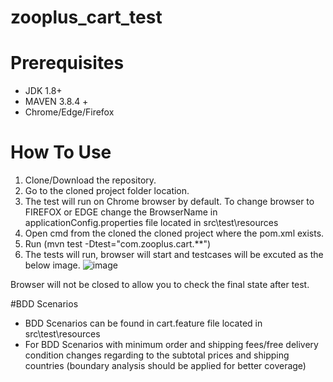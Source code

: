 # zooplus_cart_test
# Prerequisites
- JDK 1.8+
- MAVEN 3.8.4 +
- Chrome/Edge/Firefox 
# How To Use
1. Clone/Download the repository.
2. Go to the cloned project folder location.
3. The test will run on Chrome browser by default. To change browser to FIREFOX or EDGE change the BrowserName in applicationConfig.properties file located in src\test\resources 
4. Open cmd from the cloned the cloned project where the pom.xml exists.
5. Run (mvn test -Dtest="com.zooplus.cart.**") 
6. The tests will run, browser will start and testcases will be excuted as the below image.
![image](https://user-images.githubusercontent.com/102529622/167728586-0f56c32b-8f6b-4ecd-bd92-a033de6778df.png)

Browser will not be closed to allow you to check the final state after test.

#BDD Scenarios
- BDD Scenarios can be found in cart.feature file located in src\test\resources
- For BDD Scenarios with minimum order and shipping fees/free delivery condition changes regarding to the subtotal prices and shipping countries (boundary analysis should be applied for better coverage) 






